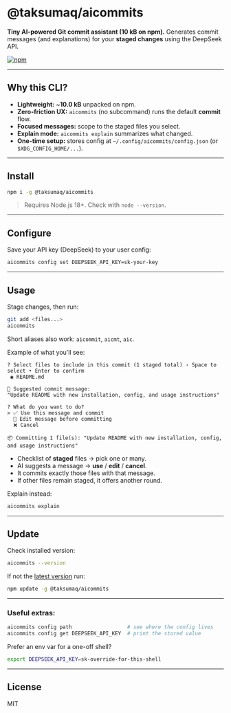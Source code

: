 # @taksumaq/aicommits

**Tiny AI-powered Git commit assistant (10 kB on npm).**
Generates commit messages (and explanations) for your **staged changes** using the DeepSeek API.

[![npm](https://img.shields.io/npm/v/%40taksumaq%2Faicommits?color=blue)](https://www.npmjs.com/package/@taksumaq/aicommits)

---

## Why this CLI?
- **Lightweight:** ~**10.0 kB** unpacked on npm.
- **Zero-friction UX:** `aicommits` (no subcommand) runs the default **commit** flow.
- **Focused messages:** scope to the staged files you select.
- **Explain mode:** `aicommits explain` summarizes what changed.
- **One-time setup:** stores config at `~/.config/aicommits/config.json` (or `$XDG_CONFIG_HOME/...`).

---

## Install
```bash
npm i -g @taksumaq/aicommits
```
> Requires Node.js 18+. Check with `node --version`.

---

## Configure
Save your API key (DeepSeek) to your user config:
```bash
aicommits config set DEEPSEEK_API_KEY=sk-your-key
```

---

## Usage
Stage changes, then run:
```bash
git add <files...>
aicommits
```
Short aliases also work: `aicommit`, `aicmt`, `aic`.

Example of what you’ll see:
```
? Select files to include in this commit (1 staged total) › Space to select • Enter to confirm
 ◉ README.md

🧠 Suggested commit message:
"Update README with new installation, config, and usage instructions"

? What do you want to do?
> ✅ Use this message and commit
  📝 Edit message before committing
  ❌ Cancel

📦 Committing 1 file(s): "Update README with new installation, config, and usage instructions"
```
- Checklist of **staged** files → pick one or many.
- AI suggests a message → **use** / **edit** / **cancel**.
- It commits exactly those files with that message.
- If other files remain staged, it offers another round.

Explain instead:
```bash
aicommits explain
```

---
## Update  
Check installed version:
```bash
aicommits --version
``` 

If not the [latest version](https://github.com/rodrigoperochena/aicommits/releases/latest) run:
```bash 
npm update -g @taksumaq/aicommits
```
---

### Useful extras:
```bash
aicommits config path                  # see where the config lives
aicommits config get DEEPSEEK_API_KEY  # print the stored value
```
Prefer an env var for a one-off shell?
```bash
export DEEPSEEK_API_KEY=sk-override-for-this-shell
```

---

## License
MIT
